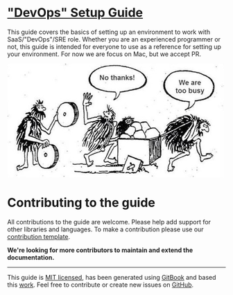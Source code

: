 ["DevOps" Setup Guide](https://saas-setup.gomex.me)
====================

This guide covers the basics of setting up an environment to work with SaaS/"DevOps"/SRE role. Whether you are an experienced programmer or not, this guide is intended
for everyone to use as a reference for setting up your environment. For now we are focus on Mac, but we accept PR.

[![Screen](https://raw.githubusercontent.com/gomex/saas-setup/master/assets/no-thanks.jpg)](https://raw.githubusercontent.com/gomex/saas-setup/master/assets/no-thanks.jpg)

Contributing to the guide
====================

All contributions to the guide are welcome. Please help add support for other
libraries and languages. To make a contribution please use our [contribution
template](.github/CONTRIBUTION_TEMPLATE.md).

**We're looking for more contributors to maintain and extend the
documentation.**

-------------------------------------------------------------------------------

This guide is [MIT
licensed](https://github.com/sb2nov/mac-setup/blob/master/LICENSE), has been
generated using [GitBook](https://www.gitbook.com/) and based this [work](https://github.com/sb2nov/mac-setup). Feel free to contribute or
create new issues on [GitHub](https://github.com/gomex/saas-setup/issues).
